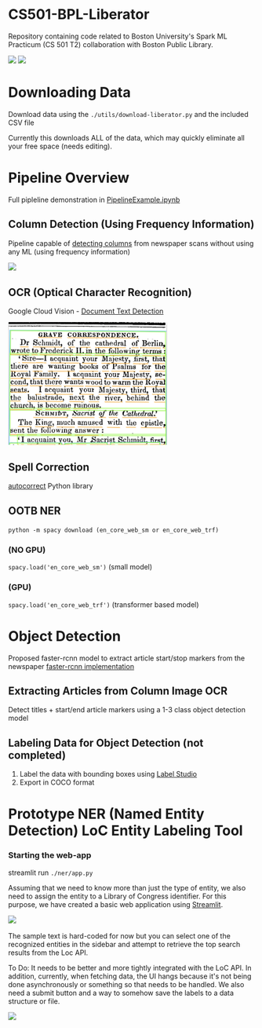 # CS501-BPL-Liberator
Repository containing code related to Boston University's Spark ML Practicum (CS 501 T2) collaboration with Boston Public Library.

<img src="https://www.bu.edu/spark/files/2017/04/spark-logo-round.png" height="100"/> <img src="https://cor-liv-cdn-static.bibliocommons.com/images/MA-BOSTON-BRANCH/logo.png?1613638160260" width="200"/> 

# Downloading Data
Download data using the ```./utils/download-liberator.py``` and the included CSV file 

Currently this downloads ALL of the data, which may quickly eliminate all your free space (needs editing).

# Pipeline Overview 
Full pipleline demonstration in [PipelineExample.ipynb](https://github.com/SikandAlex/CS501-BPL-Liberator/blob/main/ocr/PipelineExample.ipynb)

## Column Detection (Using Frequency Information)
Pipeline capable of [detecting columns](https://github.com/jscancella/NYTribuneOCRExperiments/blob/master/findText_usingSums.py) from newspaper scans without using any ML (using frequency information)

<img src="./ocr/tester-contours.jpeg" width="400"/>

## OCR (Optical Character Recognition) 
Google Cloud Vision - [Document Text Detection](https://cloud.google.com/vision/docs/ocr)

<img src="./media/google-cloud-vision-ocr.png" height="250"/>

## Spell Correction
[autocorrect](https://github.com/fsondej/autocorrect) Python library

## OOTB NER
```python -m spacy download (en_core_web_sm or en_core_web_trf)```
### (NO GPU)
```spacy.load('en_core_web_sm')``` (small model)
### (GPU)
```spacy.load('en_core_web_trf')``` (transformer based model)

# Object Detection 
Proposed faster-rcnn model to extract article start/stop markers from the newspaper
[faster-rcnn implementation](https://colab.research.google.com/github/a8252525/detectron2_example_PCBdata/blob/master/PCBdata_fasterRCNN_colab.ipynb#scrollTo=WyR8yIqPFcNn)

## Extracting Articles from Column Image OCR
Detect titles + start/end article markers using a 1-3 class object detection model

## Labeling Data for Object Detection (not completed)
1) Label the data with bounding boxes using [Label Studio](labelstud.io)
2) Export in COCO format 

# Prototype NER (Named Entity Detection) LoC Entity Labeling Tool 

### Starting the web-app
streamlit run ```./ner/app.py```

Assuming that we need to know more than just the type of entity, we also need to assign the entity to a Library of Congress identifier. For this purpose, we have created a basic web application using [Streamlit](streamlit.io). 

<img src="./media/web-app.png" height="500"/>

The sample text is hard-coded for now but you can select one of the recognized entities in the sidebar and attempt to retrieve the top search results from the Loc API. 

To Do: It needs to be better and more tightly integrated with the LoC API. In addition, currently, when fetching data, the UI hangs because it's not being done asynchronously or something so that needs to be handled. We also need a submit button and a way to somehow save the labels to a data structure or file. 

<img src="./media/loc-retrieve.png" height="400"/>

